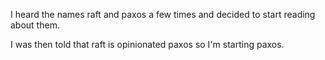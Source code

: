I heard the names raft and paxos a few times and decided to start reading about them.  

I was then told that raft is opinionated paxos so I'm starting paxos.
